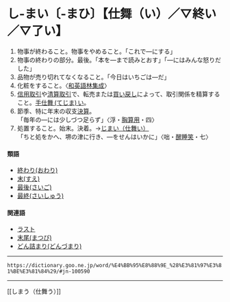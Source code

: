 # し‐まい〔‐まひ〕【仕舞（い）／▽終い／▽了い】

1. 物事が終わること。物事をやめること。「これで―にする」
2. 物事の終わりの部分。最後。「本を―まで読みとおす」「―にはみんな怒りだした」
3. 品物が売り切れてなくなること。「今日はいちごは―だ」
4. 化粧をすること。〈[和英語林集成](https://dictionary.goo.ne.jp/word/%E5%92%8C%E8%8B%B1%E8%AA%9E%E6%9E%97%E9%9B%86%E6%88%90/#jn-237530)〉
5. [信用取引](https://dictionary.goo.ne.jp/word/%E4%BF%A1%E7%94%A8%E5%8F%96%E5%BC%95/#jn-115875)や[清算取引](https://dictionary.goo.ne.jp/word/%E6%B8%85%E7%AE%97%E5%8F%96%E5%BC%95/#jn-121599)で、転売または[買い戻し](https://dictionary.goo.ne.jp/word/%E8%B2%B7%E6%88%BB%E3%81%97/#jn-37081)によって、取引関係を精算すること。[手仕舞 (てじま) い](https://dictionary.goo.ne.jp/word/%E6%89%8B%E4%BB%95%E8%88%9E/#jn-151462)。
6. 節季、特に年末の収支[決算](https://dictionary.goo.ne.jp/word/%E6%B1%BA%E7%AE%97/#jn-68305)。    
    「毎年の―には少しづつ足らず」〈浮・[胸算用](https://dictionary.goo.ne.jp/word/%E4%B8%96%E9%96%93%E8%83%B8%E7%AE%97%E7%94%A8/#jn-123970)・四〉
7. 処置すること。始末。決着。→[じまい（仕舞い）](https://dictionary.goo.ne.jp/word/%E4%BB%95%E8%88%9E_%28%E3%81%98%E3%81%BE%E3%81%84%29/#jn-100594)    
    「ちと処をかへ、堺の津に行き、―をせんはいかに」〈咄・[醒睡笑](https://dictionary.goo.ne.jp/word/%E9%86%92%E7%9D%A1%E7%AC%91/#jn-121987)・七〉
        

#### 類語

-   [終わり(おわり)](https://dictionary.goo.ne.jp/word/%E7%B5%82%E3%82%8A/#jn-34209)
-   [末(すえ)](https://dictionary.goo.ne.jp/word/%E6%9C%AB_%28%E3%81%99%E3%81%88%29/#jn-117215)
-   [最後(さいご)](https://dictionary.goo.ne.jp/word/%E6%9C%80%E5%BE%8C/#jn-84869)
-   [最終(さいしゅう)](https://dictionary.goo.ne.jp/word/%E6%9C%80%E7%B5%82/#jn-85094)

#### 関連語

-   [ラスト](https://dictionary.goo.ne.jp/word/%E3%83%A9%E3%82%B9%E3%83%88/#jn-229493)
-   [末尾(まつび)](https://dictionary.goo.ne.jp/word/%E6%9C%AB%E5%B0%BE/#jn-208872)
-   [どん詰まり(どんづまり)](https://dictionary.goo.ne.jp/word/%E3%81%A9%E3%82%93%E8%A9%B0%E3%82%8A/#jn-162081)

---
`https://dictionary.goo.ne.jp/word/%E4%BB%95%E8%88%9E_%28%E3%81%97%E3%81%BE%E3%81%84%29/#jn-100590`

---
[[しまう（仕舞う）]]